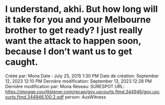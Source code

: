 # I understand, akhi. But how long will it take for you and your Melbourne brother to get ready? I just really want the attack to happen soon, because I don’t want us to get caught.

Créée par: Mona
Date : July 25, 2015 1:30 PM
Date de création: September 12, 2023 12:10 PM
Dernière modification: September 13, 2023 12:28 PM
Dernière modification par: Mona
Réseau: SURESPOT
URL: https://storage.courtlistener.com/recap/gov.uscourts.flmd.344946/gov.uscourts.flmd.344946.100.2.pdf
person: AusWitness